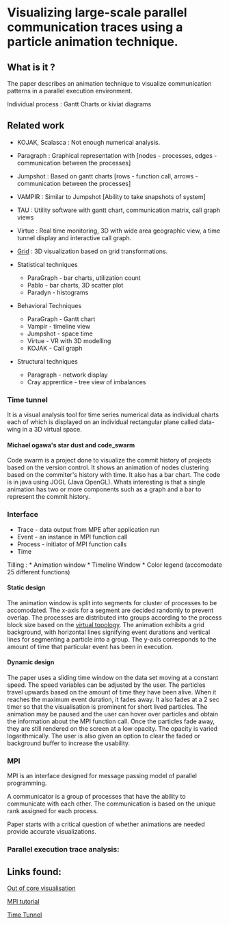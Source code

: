 # Visualizing large-scale parallel communication traces using a particle animation technique.

## What is it ?
The paper describes an animation technique to visualize communication patterns in a parallel execution environment. 

Individual process : Gantt Charts or kiviat diagrams

## Related work

* KOJAK, Scalasca : Not enough numerical analysis. 
* Paragraph : Graphical representation with [nodes - processes, edges - communication between the processes]
* Jumpshot : Based on gantt charts [rows - function call, arrows - communication between the processes]
* VAMPIR : Similar to Jumpshot [Ability to take snapshots of system]
* TAU : Utility software with gantt chart, communication matrix, call graph views
* Virtue : Real time monitoring, 3D with wide area geographic view, a time tunnel display and interactive call graph.
* [Grid](http://www.inf.ufrgs.br/~schnorr/download/publication/schnorr2008grid-draft.pdf) : 3D visualization based on grid transformations.


* Statistical techniques
  * ParaGraph - bar charts, utilization count
  * Pablo - bar charts, 3D scatter plot
  * Paradyn - histograms
  
* Behavioral Techniques
  * ParaGraph - Gantt chart
  * Vampir - timeline view
  * Jumpshot - space time
  * Virtue - VR with 3D modelling
  * KOJAK - Call graph

* Structural techniques
  * Paragraph - network display
  * Cray apprentice - tree view of imbalances
  
### Time tunnel 
It is a visual analysis tool for time series numerical data as individual charts each of which is displayed on an individual rectangular plane called data-wing in a 3D virtual space. 

#### Michael ogawa's star dust and code_swarm
Code swarm is a project done to visualize the commit history of projects based on the version control. It shows an animation of nodes clustering based on the commiter's history with time. It also has a bar chart. The code is in java using JOGL (Java OpenGL). Whats interesting is that a single animation has two or more components such as a graph and a bar to represent the commit history. 

### Interface

* Trace - data output from MPE after application run
* Event - an instance in MPI function call
* Process - initiator of MPI function calls
* Time 

Tilling : 
	* Animation window 
	* Timeline Window
	* Color legend (accomodate 25 different functions)

#### Static design 

The animation window is split into segments for cluster of processes to be accomodated. The x-axis for a segment are decided randomly to prevent overlap. The processes are distributed into groups according to the process block size based on the [virtual topology](http://wgropp.cs.illinois.edu/courses/cs598-s16/lectures/lecture28.pdf). The animation exhibits a grid background, with horizontal lines signifying event durations and vertical lines for segmenting a particle into a group. The y-axis corresponds to the amount of time that particular event has been in execution. 

#### Dynamic design
The paper uses a sliding time window on the data set moving at a constant speed. The speed variables can be adjusted by the user. The particles travel upwards based on the amount of time they have been alive. When it reaches the maximum event duration, it fades away. It also fades at a 2 sec timer so that the visualisation is prominent for short lived particles. The animation may be paused and the user can hover over particles and obtain the information about the MPI function call. Once the particles fade away, they are still rendered on the screen at a low opacity. The opacity is varied logarithmically. The user is also given an option to clear the faded or background buffer to increase the usability. 

### MPI
MPI is an interface designed for message passing model of parallel programming. 

A communicator is a group of processes that have the ability to communicate with each other. The communication is based on the unique rank assigned for each process. 

Paper starts with a critical question of whether animations are needed provide accurate visualizations. 

### Parallel execution trace analysis:

## Links found: 
[Out of core visualisation](http://www.sci.utah.edu/~abe/massive06/course_notes-wagner_correa.pdf)

[MPI tutorial](http://mpitutorial.com/tutorials/mpi-introduction/~)

[Time Tunnel](http://ieeexplore.ieee.org/stamp/stamp.jsp?arnumber=1521058)

